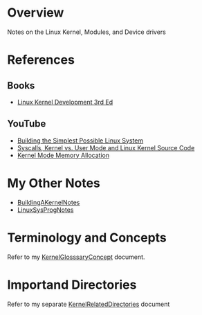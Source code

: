# Overview

Notes on the Linux Kernel, Modules, and Device drivers

# References

## Books

* [Linux Kernel Development 3rd Ed](https://www.amazon.com/Linux-Kernel-Development-Robert-Love/dp/0672329468/ref=cm_cr_arp_d_product_top?ie=UTF8)

## YouTube

* [Building the Simplest Possible Linux System](https://www.youtube.com/watch?v=Sk9TatW9ino&t=6330s)
* [Syscalls, Kernel vs. User Mode and Linux Kernel Source Code](https://www.youtube.com/watch?v=fLS99zJDHOc)
* [Kernel Mode Memory Allocation](https://www.youtube.com/watch?v=1Y3Ot5xFZDA&list=PL2TXDotVKyDBEfWSKcePqRRCp9EehqDGF)

# My Other Notes

* [BuildingAKernelNotes](https://github.com/GitLeeRepo/LinuxKernelNotes/blob/master/BuildingAKernelNotes.md#overview)
* [LinuxSysProgNotes](https://github.com/GitLeeRepo/LinuxSysProgNotes/blob/master/LinuxSysProgNotes.md#overview)

# Terminology and Concepts

Refer to my [KernelGlosssaryConcept](https://github.com/GitLeeRepo/LinuxKernelNotes/blob/master/KernelGlosssaryConcepts.md#overview) document.

# Importand Directories

Refer to my separate [KernelRelatedDirectories](https://github.com/GitLeeRepo/LinuxKernelNotes/blob/master/KernelRelatedDirectories.md#important-directories) document


